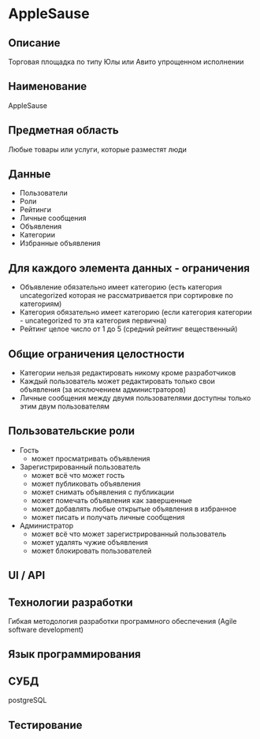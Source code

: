 # AppleSause

## Описание
Торговая площадка по типу Юлы или Авито упрощенном исполнении
## Наименование
AppleSause
## Предметная область
Любые товары или услуги, которые разместят люди
## Данные
- Пользователи
- Роли
- Рейтинги
- Личные сообщения
- Объявления
- Категории
- Избранные объявления
## Для каждого элемента данных - ограничения
- Объявление обязательно имеет категорию (есть категория uncategorized которая не рассматривается при сортировке по категориям)
- Категория обязательно имеет категорию (если категория категории - uncategorized то эта категория первична)
- Рейтинг целое число от 1 до 5 (средний рейтинг вещественный)
## Общие ограничения целостности
- Категории нельзя редактировать никому кроме разработчиков
- Каждый пользователь может редактировать только свои объявления (за исключением администраторов)
- Личные сообщения между двумя пользователями доступны только этим двум пользователям
## Пользовательские роли
- Гость
  - может просматривать объявления
- Зарегистрированный пользователь 
  - может всё что может гость
  - может публиковать объявления
  - может снимать объявления с публикации
  - может помечать объявления как завершенные
  - может добавлять любые открытые объявления в избранное
  - может писать и получать личные сообщения
- Администратор
  - может всё что может зарегистрированный пользователь
  - может удалять чужие объявления
  - может блокировать пользователей
## UI / API 
## Технологии разработки
Гибкая методология разработки программного обеспечения (Agile software development)
## Язык программирования
## СУБД
postgreSQL
## Тестирование
